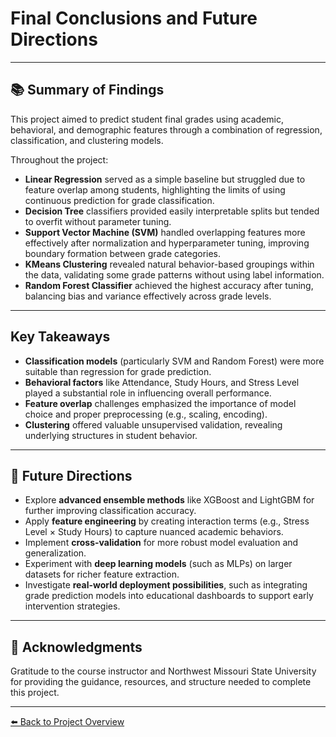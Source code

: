 #  Final Conclusions and Future Directions

---

## 📚 Summary of Findings

This project aimed to predict student final grades using academic, behavioral, and demographic features through a combination of regression, classification, and clustering models.

Throughout the project:
- **Linear Regression** served as a simple baseline but struggled due to feature overlap among students, highlighting the limits of using continuous prediction for grade classification.
- **Decision Tree** classifiers provided easily interpretable splits but tended to overfit without parameter tuning.
- **Support Vector Machine (SVM)** handled overlapping features more effectively after normalization and hyperparameter tuning, improving boundary formation between grade categories.
- **KMeans Clustering** revealed natural behavior-based groupings within the data, validating some grade patterns without using label information.
- **Random Forest Classifier** achieved the highest accuracy after tuning, balancing bias and variance effectively across grade levels.

---

##  Key Takeaways

- **Classification models** (particularly SVM and Random Forest) were more suitable than regression for grade prediction.
- **Behavioral factors** like Attendance, Study Hours, and Stress Level played a substantial role in influencing overall performance.
- **Feature overlap** challenges emphasized the importance of model choice and proper preprocessing (e.g., scaling, encoding).
- **Clustering** offered valuable unsupervised validation, revealing underlying structures in student behavior.

---

## 🚀 Future Directions

- Explore **advanced ensemble methods** like XGBoost and LightGBM for further improving classification accuracy.
- Apply **feature engineering** by creating interaction terms (e.g., Stress Level × Study Hours) to capture nuanced academic behaviors.
- Implement **cross-validation** for more robust model evaluation and generalization.
- Experiment with **deep learning models** (such as MLPs) on larger datasets for richer feature extraction.
- Investigate **real-world deployment possibilities**, such as integrating grade prediction models into educational dashboards to support early intervention strategies.

---

## 🙏 Acknowledgments

Gratitude to the course instructor and Northwest Missouri State University for providing the guidance, resources, and structure needed to complete this project.

---

[⬅️ Back to Project Overview](README.md)
